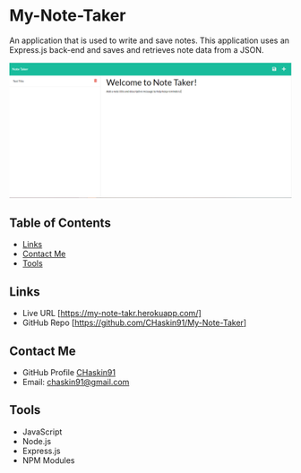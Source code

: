 # My-Note-Taker
An application that is used to write and save notes.  This application uses an Express.js back-end and saves and retrieves note data from a JSON.

![image](https://github.com/CHaskin91/My-Note-Taker/blob/main/Screenshot-forReadMe.PNG)

## Table of Contents
- [Links](#links)
- [Contact Me](#contact-me)
- [Tools](#tools)

## Links
* Live URL [https://my-note-takr.herokuapp.com/]
* GitHub Repo [https://github.com/CHaskin91/My-Note-Taker]

## Contact Me
* GitHub Profile [CHaskin91](https://github.com/CHaskin91)
* Email: chaskin91@gmail.com

## Tools
* JavaScript
* Node.js
* Express.js
* NPM Modules